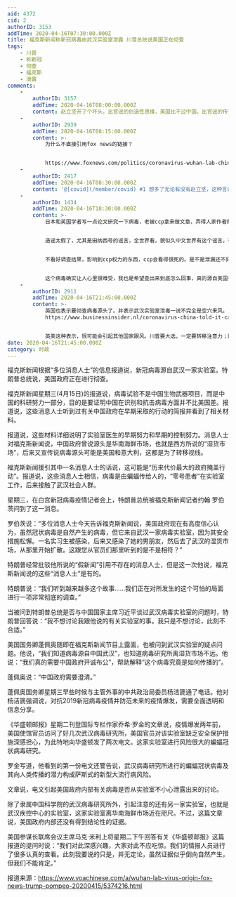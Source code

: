 ```yaml
---
aid: 4372
cid: 2
authorID: 3153
addTime: 2020-04-16T07:30:00.000Z
title: 福克斯新闻称新冠病毒由武汉实验室泄露 川普总统说美国正在彻查
tags:
    - 川普
    - 称新冠
    - 彻查
    - 福克斯
    - 泄露
comments:
    -
        authorID: 3157
        addTime: 2020-04-16T08:00:00.000Z
        content: 赵立坚开了个坏头，比官谣的创造性思维，美国比不过中国。比官谣的传播力影响力，中国比不过美国。伊拉克亡国，萨达姆身死，大杀器也还是找不到。
    -
        authorID: 2939
        addTime: 2020-04-16T08:15:00.000Z
        content: >-
            为什么不直接引用fox news的链接？


            https://www.foxnews.com/politics/coronavirus-wuhan-lab-china-compete-us-sources
    -
        authorID: 2417
        addTime: 2020-04-16T08:30:00.000Z
        content: '@[covid](/member/covid) #1 想多了无论有没有赵立坚，这种言论都不会少，帅锅是人类的天性。'
    -
        authorID: 1434
        addTime: 2020-04-16T18:30:00.000Z
        content: >-
            日本和英国学者写一点论文研究一下病毒，老被ccp拿来做文章，弄得人家作者都得出来澄清没有说病毒是发源于美国的。也太惨了，学者被弄得政治里面去了。


            造谣太假了，尤其是田纳西号的谣言，全世界看，貌似久中文世界有这个谣言。有好多中国宣称的东西，一查就只有他们自己发布的，其他语言没有任何跟进，谁知道真假。更可恶的是，自己造谣还非说是根据XX发布的信息，结果也找不到。


            不看好调查结果，影响到ccp权力的东西，ccp会看得很死的。是不是泄漏还不好说，应该是根美国没什么关系，如果美国早就爆发了，世界能幸免于难这么久？美国不是一个小国家，自己国内有了疫情也只会留在国内，美国有难，全球遭殃。


            这个病毒确实让人心里很难受，我也是希望查出来到底怎么回事，真的源自美国也无所谓的，我都能接受。
    -
        authorID: 2911
        addTime: 2020-04-16T21:45:00.000Z
        content: >-
            英国也表示要彻查病毒源头了。并表示武汉实验室泄毒一说不完全是空穴来风。
            https://www.businessinsider.nl/coronavirus-china-told-it-cant-return-to-business-as-usual-by-uk-2020-4?international=true&r=US


            英美这种表示，很可能会引起其他国家跟风。川普要大选，一定要转移注意力；欧洲各国政府这次表现这么差，甩锅也是当务之急；再加上中国政府正在趁乱扩大影响力引起各国反弹，这段时间的国际政治天空上锅子会飞来飞去。
date: 2020-04-16T21:45:00.000Z
category: 时政
---
```


福克斯新闻根据“多位消息人士”的信息报道说，新冠病毒源自武汉一家实验室。特朗普总统说，美国政府正在进行彻查。

福克斯新闻星期三(4月15日)的报道说，病毒试验不是中国生物武器项目，而是中国的科研努力一部分，目的是要证明中国在识别和抗击病毒方面并不比美国差。报道说，这些消息人士听到过有关中国政府在早期采取的行动的简报并看到了相关材料。

报道说，这些材料详细说明了实验室医生的早期努力和早期的控制努力。消息人士对福克斯新闻说，中国政府曾说源头是华南海鲜市场，也就是西方所说的“湿货市场”，后来又宣传说病毒源头可能是美国和意大利，这都是为了转移视线。

福克斯新闻援引其中一名消息人士的话说，这可能是“历来代价最大的政府掩盖行动”。报道说，这些消息人士相信，病毒是由蝙蝠传给人的，“零号患者”在实验室工作，后来接触了武汉社会人群。

星期三，在白宫新冠病毒疫情记者会上，特朗普总统被福克斯新闻记者约翰·罗伯茨问到了这一消息。

罗伯茨说：“多位消息人士今天告诉福克斯新闻说，美国政府现在有高度信心认为，虽然冠状病毒是自然产生的病毒，但它来自武汉一家病毒实验室，因为其安全措施松懈。一名实习生被感染，后来又感染了她的男朋友，然后去了武汉的湿货市场，从那里开始扩散。这跟您从官员们那里听到的是不是相符？”

特朗普经常批驳他所说的“假新闻”引用不存在的消息人士，但是这一次他说，福克斯新闻说的这些“消息人士”是有的。

特朗普说：“我们听到越来越多这个故事……我们正在对所发生的这个可怕的局面进行一项非常彻底的调查。”

当被问到特朗普总统是否与中国国家主席习近平谈过武汉病毒实验室的问题时，特朗普回答说：“我不想讨论我跟他说的有关实验室的事。我只是不想讨论，此刻不合适。”

美国国务卿蓬佩奥随即在福克斯新闻节目上露面，也被问到武汉实验室的疑点问题。他说，“我们知道病毒源自中国武汉”，也知道病毒研究所离湿货市场不远。他说：“我们真的需要中国政府开诚布公”，帮助解释“这个病毒究竟是如何传播的”。

蓬佩奥说：“中国政府需要澄清。”

蓬佩奥国务卿星期三早些时候与主管外事的中共政治局委员杨洁篪通了电话。他对杨洁篪强调说，对抗2019新冠病毒疫情并防范未来的疫情爆发，需要全面透明和信息分享。

《华盛顿邮报》星期二刊登国际专栏作家乔希·罗金的文章说，疫情爆发两年前，美国使馆官员访问了好几次武汉病毒研究所，美国官员对该实验室缺乏安全保护措施深感担心，为此特地向华盛顿发了两次电文。这家实验室进行风险很大的蝙蝠冠状病毒研究。

罗金写道，他看到的第一份电文还警告说，武汉病毒研究所进行的蝙蝠冠状病毒及其向人类传播的潜力构成萨斯式的新型大流行病风险。

文章说，电文引起美国政府内部有关病毒是否从实验室不小心泄露出来的讨论。

除了隶属中国科学院的武汉病毒研究所外，引起注意的还有另一家实验室，也就是武汉疾控中心的实验室，这家实验室离华南海鲜市场近在咫尺。不过，这篇文章说，美国政府内部还没有得到结论性的证据。

美国参谋长联席会议主席马克·米利上将星期二下午回答有关《华盛顿邮报》这篇报道的提问时说：“我们对此深感兴趣，大家对此不应吃惊。我们的情报人员进行了很多认真的查看。此刻我要说的只是，并无定论，虽然证据似乎倒向自然产生，但我们不能肯定。”

报道来源：https://www.voachinese.com/a/wuhan-lab-virus-origin-fox-news-trump-pompeo-20200415/5374216.html
